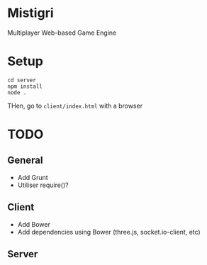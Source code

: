 # Mistigri
Multiplayer Web-based Game Engine


Setup
=====

```
cd server
npm install
node .
```
THen, go to `client/index.html` with a browser


TODO
====

General
-------

- Add Grunt
- Utiliser require()?

Client
------

- Add Bower
- Add dependencies using Bower (three.js, socket.io-client, etc)

Server
------

